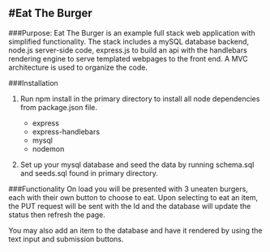 #Eat The Burger
---
###Purpose:
Eat The Burger is an example full stack web application with simplified functionality. The stack includes a mySQL database backend, node.js server-side code, express.js to build an api with the handlebars rendering engine to serve templated webpages to the front end. A MVC architecture is used to organize the code.

###Installation
1. Run npm install in the primary directory to install all node dependencies from package.json file.
    - express
    - express-handlebars
    - mysql
    - nodemon

2. Set up your mysql database and seed the data by running schema.sql and seeds.sql found in primary directory.

###Functionality
On load you will be presented with 3 uneaten burgers, each with their own button to choose to eat. Upon selecting to eat an item, the PUT request will be sent with the Id and the database will update the status then refresh the page.

You may also add an item to the database and have it rendered by using the text input and submission buttons.